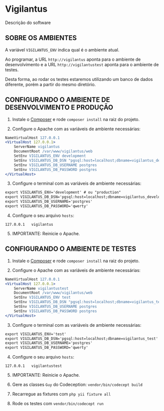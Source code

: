 Vigilantus
==========

Descrição do software

SOBRE OS AMBIENTES
------------------

A variável `VIGILANTUS_ENV` indica qual é o ambiente atual.

Ao programar, a URL `http://vigilantus` aponta para o ambiente de
desenvolvimento e a URL `http://vigilantustest` aponta para o ambiente de testes.

Desta forma, ao rodar os testes estaremos utilizando um banco de dados diferente,
porém a partir do mesmo diretório.


CONFIGURANDO O AMBIENTE DE DESENVOLVIMENTO E PRODUÇÃO
-----------------------------------------------------

1. Instale o [Composer](http://getcomposer.org/) e rode `composer install` na
   raiz do projeto.

2. Configure o Apache com as variáveis de ambiente necessárias:

```apache
NameVirtualHost 127.0.0.1
<VirtualHost 127.0.0.1>
    ServerName vigilantus
    DocumentRoot /var/www/vigilantus/web
    SetEnv VIGILANTUS_ENV development
    SetEnv VIGILANTUS_DB_DSN "pgsql:host=localhost;dbname=vigilantus_development"
    SetEnv VIGILANTUS_DB_USERNAME postgres
    SetEnv VIGILANTUS_DB_PASSWORD postgres
</VirtualHost>
```

3. Configure o terminal com as variáveis de ambiente necessárias:

```apache
export VIGILANTUS_ENV='development' # ou "production"
export VIGILANTUS_DB_DSN='pgsql:host=localhost;dbname=vigilantus_development'
export VIGILANTUS_DB_USERNAME='postgres'
export VIGILANTUS_DB_PASSWORD='qwerty'
```

4. Configure o seu arquivo `hosts`:

```
127.0.0.1   vigilantus
```

5. IMPORTANTE: Reinicie o Apache.

CONFIGURANDO O AMBIENTE DE TESTES
---------------------------------

1. Instale o [Composer](http://getcomposer.org/) e rode `composer install` na
   raiz do projeto.

2. Configure o Apache com as variáveis de ambiente necessárias:

```apache
NameVirtualHost 127.0.0.1
<VirtualHost 127.0.0.1>
    ServerName vigilantustest
    DocumentRoot /var/www/vigilantus/web
    SetEnv VIGILANTUS_ENV test
    SetEnv VIGILANTUS_DB_DSN "pgsql:host=localhost;dbname=vigilantus_test"
    SetEnv VIGILANTUS_DB_USERNAME postgres
    SetEnv VIGILANTUS_DB_PASSWORD postgres
</VirtualHost>
```

3. Configure o terminal com as variáveis de ambiente necessárias:

```apache
export VIGILANTUS_ENV='test'
export VIGILANTUS_DB_DSN='pgsql:host=localhost;dbname=vigilantus_test'
export VIGILANTUS_DB_USERNAME='postgres'
export VIGILANTUS_DB_PASSWORD='qwerty'
```

4. Configure o seu arquivo `hosts`:

```
127.0.0.1   vigilantustest
```

5. IMPORTANTE: Reinicie o Apache.

6. Gere as classes `Guy` do Codeception: `vendor/bin/codecept build`

7. Recarregue as fixtures com `php yii fixture all`

8. Rode os testes com `vendor/bin/codecept run`
